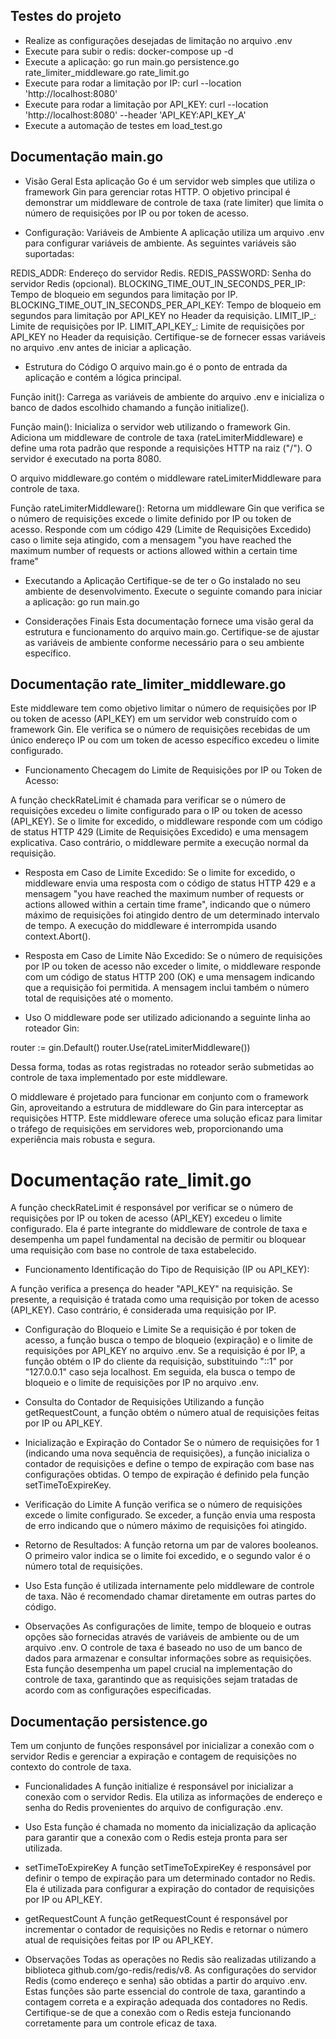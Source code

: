 ## Testes do projeto
- Realize as configurações desejadas de limitação no arquivo .env
- Execute para subir o redis: docker-compose up -d
- Execute a aplicação: go run main.go persistence.go rate_limiter_middleware.go rate_limit.go
- Execute para rodar a limitação por IP: curl --location 'http://localhost:8080'
- Execute para rodar a limitação por API_KEY: curl --location 'http://localhost:8080' --header 'API_KEY:API_KEY_A'
- Execute a automação de testes em load_test.go

## Documentação main.go
- Visão Geral
Esta aplicação Go é um servidor web simples que utiliza o framework Gin para gerenciar rotas HTTP. O objetivo principal é demonstrar um middleware de controle de taxa (rate limiter) que limita o número de requisições por IP ou por token de acesso.

- Configuração: Variáveis de Ambiente
A aplicação utiliza um arquivo .env para configurar variáveis de ambiente. As seguintes variáveis são suportadas:

REDIS_ADDR: Endereço do servidor Redis.
REDIS_PASSWORD: Senha do servidor Redis (opcional).
BLOCKING_TIME_OUT_IN_SECONDS_PER_IP: Tempo de bloqueio em segundos para limitação por IP.
BLOCKING_TIME_OUT_IN_SECONDS_PER_API_KEY: Tempo de bloqueio em segundos para limitação por API_KEY no Header da requisição.
LIMIT_IP_: Limite de requisições por IP.
LIMIT_API_KEY_: Limite de requisições por API_KEY no Header da requisição.
Certifique-se de fornecer essas variáveis no arquivo .env antes de iniciar a aplicação.

- Estrutura do Código
O arquivo main.go é o ponto de entrada da aplicação e contém a lógica principal.

Função init(): Carrega as variáveis de ambiente do arquivo .env e inicializa o banco de dados escolhido chamando a função initialize().

Função main(): Inicializa o servidor web utilizando o framework Gin. Adiciona um middleware de controle de taxa (rateLimiterMiddleware) e define uma rota padrão que responde a requisições HTTP na raiz ("/"). O servidor é executado na porta 8080.

O arquivo middleware.go contém o middleware rateLimiterMiddleware para controle de taxa.

Função rateLimiterMiddleware(): Retorna um middleware Gin que verifica se o número de requisições excede o limite definido por IP ou token de acesso. Responde com um código 429 (Limite de Requisições Excedido) caso o limite seja atingido, com a mensagem "you have reached the maximum number of requests or actions allowed within a certain time frame"

- Executando a Aplicação
Certifique-se de ter o Go instalado no seu ambiente de desenvolvimento. Execute o seguinte comando para iniciar a aplicação: go run main.go

- Considerações Finais
Esta documentação fornece uma visão geral da estrutura e funcionamento do arquivo main.go. Certifique-se de ajustar as variáveis de ambiente conforme necessário para o seu ambiente específico.


## Documentação rate_limiter_middleware.go
Este middleware tem como objetivo limitar o número de requisições por IP ou token de acesso (API_KEY) em um servidor web construído com o framework Gin. Ele verifica se o número de requisições recebidas de um único endereço IP ou com um token de acesso específico excedeu o limite configurado.

- Funcionamento
Checagem do Limite de Requisições por IP ou Token de Acesso:

A função checkRateLimit é chamada para verificar se o número de requisições excedeu o limite configurado para o IP ou token de acesso (API_KEY).
Se o limite for excedido, o middleware responde com um código de status HTTP 429 (Limite de Requisições Excedido) e uma mensagem explicativa.
Caso contrário, o middleware permite a execução normal da requisição.

- Resposta em Caso de Limite Excedido:
Se o limite for excedido, o middleware envia uma resposta com o código de status HTTP 429 e a mensagem "you have reached the maximum number of requests or actions allowed within a certain time frame", indicando que o número máximo de requisições foi atingido dentro de um determinado intervalo de tempo.
A execução do middleware é interrompida usando context.Abort().

- Resposta em Caso de Limite Não Excedido:
Se o número de requisições por IP ou token de acesso não exceder o limite, o middleware responde com um código de status HTTP 200 (OK) e uma mensagem indicando que a requisição foi permitida. A mensagem inclui também o número total de requisições até o momento.

- Uso
O middleware pode ser utilizado adicionando a seguinte linha ao roteador Gin:

router := gin.Default()
router.Use(rateLimiterMiddleware())

Dessa forma, todas as rotas registradas no roteador serão submetidas ao controle de taxa implementado por este middleware.

O middleware é projetado para funcionar em conjunto com o framework Gin, aproveitando a estrutura de middleware do Gin para interceptar as requisições HTTP.
Este middleware oferece uma solução eficaz para limitar o tráfego de requisições em servidores web, proporcionando uma experiência mais robusta e segura.


# Documentação rate_limit.go
A função checkRateLimit é responsável por verificar se o número de requisições por IP ou token de acesso (API_KEY) excedeu o limite configurado. Ela é parte integrante do middleware de controle de taxa e desempenha um papel fundamental na decisão de permitir ou bloquear uma requisição com base no controle de taxa estabelecido.

- Funcionamento
Identificação do Tipo de Requisição (IP ou API_KEY):

A função verifica a presença do header "API_KEY" na requisição. Se presente, a requisição é tratada como uma requisição por token de acesso (API_KEY). Caso contrário, é considerada uma requisição por IP.

- Configuração do Bloqueio e Limite
Se a requisição é por token de acesso, a função busca o tempo de bloqueio (expiração) e o limite de requisições por API_KEY no arquivo .env.
Se a requisição é por IP, a função obtém o IP do cliente da requisição, substituindo "::1" por "127.0.0.1" caso seja localhost. Em seguida, ela busca o tempo de bloqueio e o limite de requisições por IP no arquivo .env.

- Consulta do Contador de Requisições
Utilizando a função getRequestCount, a função obtém o número atual de requisições feitas por IP ou API_KEY.

- Inicialização e Expiração do Contador
Se o número de requisições for 1 (indicando uma nova sequência de requisições), a função inicializa o contador de requisições e define o tempo de expiração com base nas configurações obtidas.
O tempo de expiração é definido pela função setTimeToExpireKey.

- Verificação do Limite
A função verifica se o número de requisições excede o limite configurado.
Se exceder, a função envia uma resposta de erro indicando que o número máximo de requisições foi atingido.

- Retorno de Resultados:
A função retorna um par de valores booleanos. O primeiro valor indica se o limite foi excedido, e o segundo valor é o número total de requisições.

- Uso
Esta função é utilizada internamente pelo middleware de controle de taxa. Não é recomendado chamar diretamente em outras partes do código.

- Observações
As configurações de limite, tempo de bloqueio e outras opções são fornecidas através de variáveis de ambiente ou de um arquivo .env.
O controle de taxa é baseado no uso de um banco de dados para armazenar e consultar informações sobre as requisições.
Esta função desempenha um papel crucial na implementação do controle de taxa, garantindo que as requisições sejam tratadas de acordo com as configurações especificadas. 


## Documentação persistence.go
Tem um conjunto de funções responsável por inicializar a conexão com o servidor Redis e gerenciar a expiração e contagem de requisições no contexto do controle de taxa.

- Funcionalidades
A função initialize é responsável por inicializar a conexão com o servidor Redis. Ela utiliza as informações de endereço e senha do Redis provenientes do arquivo de configuração .env.

- Uso
Esta função é chamada no momento da inicialização da aplicação para garantir que a conexão com o Redis esteja pronta para ser utilizada.

- setTimeToExpireKey
A função setTimeToExpireKey é responsável por definir o tempo de expiração para um determinado contador no Redis. Ela é utilizada para configurar a expiração do contador de requisições por IP ou API_KEY.

- getRequestCount
A função getRequestCount é responsável por incrementar o contador de requisições no Redis e retornar o número atual de requisições feitas por IP ou API_KEY.

- Observações
Todas as operações no Redis são realizadas utilizando a biblioteca github.com/go-redis/redis/v8.
As configurações do servidor Redis (como endereço e senha) são obtidas a partir do arquivo .env. 
Estas funções são parte essencial do controle de taxa, garantindo a contagem correta e a expiração adequada dos contadores no Redis. Certifique-se de que a conexão com o Redis esteja funcionando corretamente para um controle eficaz de taxa.
